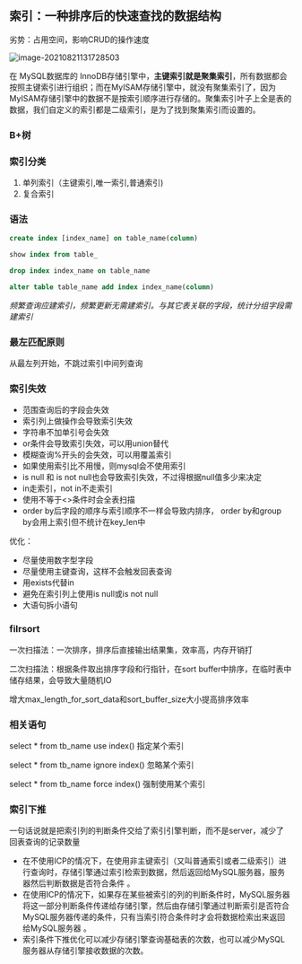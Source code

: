 ## 索引：一种排序后的快速查找的数据结构

劣势：占用空间，影响CRUD的操作速度

![image-20210821131728503](E:\学习笔记\typora\img\image-20210821131728503.png)

在 MySQL数据库的 InnoDB存储引擎中，**主键索引就是聚集索引**，所有数据都会按照主键索引进行组织；而在MyISAM存储引擎中，就没有聚集索引了，因为MyISAM存储引擎中的数据不是按索引顺序进行存储的。聚集索引叶子上全是表的数据，我们自定义的索引都是二级索引，是为了找到聚集索引而设置的。

### B+树

### 索引分类

1. 单列索引（主键索引,唯一索引,普通索引)
3. 复合索引

### 语法

```sql
create index [index_name] on table_name(column) 

show index from table_

drop index index_name on table_name

alter table table_name add index index_name(column)
```

*频繁查询应建索引，频繁更新无需建索引。与其它表关联的字段，统计分组字段需建索引*

### 最左匹配原则

从最左列开始，不跳过索引中间列查询

### 索引失效

- 范围查询后的字段会失效
- 索引列上做操作会导致索引失效
- 字符串不加单引号会失效
- or条件会导致索引失效，可以用union替代
- 模糊查询%开头的会失效，可以用覆盖索引
- 如果使用索引比不用慢，则mysql会不使用索引
- is null 和 is not null也会导致索引失效，不过得根据null值多少来决定
- in走索引，not in不走索引
- 使用不等于<>条件时会全表扫描
- order by后字段的顺序与索引顺序不一样会导致内排序， order by和group by会用上索引但不统计在key_len中

优化：

- 尽量使用数字型字段
- 尽量使用主键查询，这样不会触发回表查询
- 用exists代替in
- 避免在索引列上使用is null或is not null
- 大语句拆小语句

### filrsort

一次扫描法：一次排序，排序后直接输出结果集，效率高，内存开销打

二次扫描法：根据条件取出排序字段和行指针，在sort buffer中排序，在临时表中储存结果，会导致大量随机IO

增大max_length_for_sort_data和sort_buffer_size大小提高排序效率

### 相关语句

select * from tb_name use index() 指定某个索引

select * from tb_name ignore index() 忽略某个索引

select * from tb_name force index() 强制使用某个索引

### 索引下推

一句话说就是把索引列的判断条件交给了索引引擎判断，而不是server，减少了回表查询的记录数量

- 在不使用ICP的情况下，在使用非主键索引（又叫普通索引或者二级索引）进行查询时，存储引擎通过索引检索到数据，然后返回给MySQL服务器，服务器然后判断数据是否符合条件 。
- 在使用ICP的情况下，如果存在某些被索引的列的判断条件时，MySQL服务器将这一部分判断条件传递给存储引擎，然后由存储引擎通过判断索引是否符合MySQL服务器传递的条件，只有当索引符合条件时才会将数据检索出来返回给MySQL服务器 。
- 索引条件下推优化可以减少存储引擎查询基础表的次数，也可以减少MySQL服务器从存储引擎接收数据的次数。
